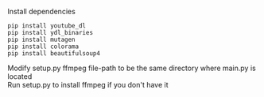 Install dependencies
```
pip install youtube_dl
pip install ydl_binaries
pip install mutagen
pip install colorama
pip install beautifulsoup4
```

Modify setup.py ffmpeg file-path to be the same directory where main.py is located
<br />
Run setup.py to install ffmpeg if you don't have it

